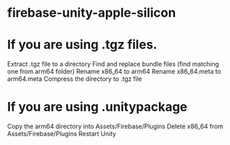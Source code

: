 # firebase-unity-apple-silicon


# If you are using .tgz files.

Extract .tgz file to a directory
Find and replace bundle files (find matching one from arm64 folder)
Rename x86_64 to arm64
Rename x86_64.meta to arm64.meta
Compress the directory to .tgz file


# If you are using .unitypackage

Copy the arm64 directory into Assets/Firebase/Plugins
Delete x86_64 from Assets/Firebase/Plugins
Restart Unity